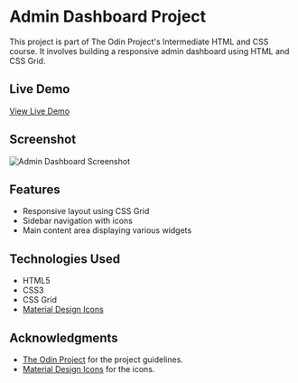 # Admin Dashboard Project

This project is part of The Odin Project's Intermediate HTML and CSS course. It involves building a responsive admin dashboard using HTML and CSS Grid.

## Live Demo

[View Live Demo](https://yourusername.github.io/admin-dashboard/)

## Screenshot

![Admin Dashboard Screenshot](./path-to-screenshot.png)

## Features

- Responsive layout using CSS Grid
- Sidebar navigation with icons
- Main content area displaying various widgets

## Technologies Used

- HTML5
- CSS3
- CSS Grid
- [Material Design Icons](https://pictogrammers.com/library/mdi/)

## Acknowledgments

- [The Odin Project](https://www.theodinproject.com/lessons/node-path-intermediate-html-and-css-admin-dashboard) for the project guidelines.
- [Material Design Icons](https://pictogrammers.com/library/mdi/) for the icons.
